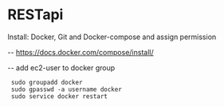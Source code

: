 # RESTapi

Install: Docker, Git and Docker-compose and assign permission

-- https://docs.docker.com/compose/install/

-- add ec2-user to docker group

```
 sudo groupadd docker
 sudo gpasswd -a username docker
 sudo service docker restart 
 
```
